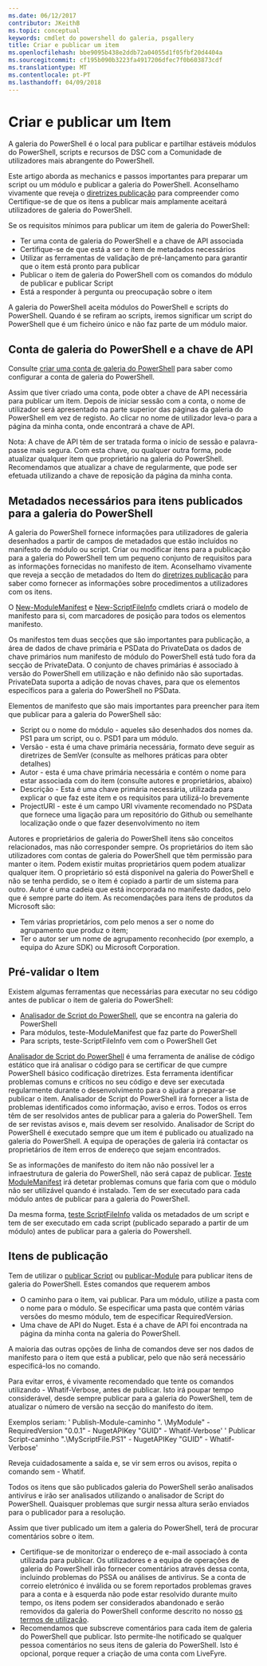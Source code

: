 ```yaml
---
ms.date: 06/12/2017
contributor: JKeithB
ms.topic: conceptual
keywords: cmdlet do powershell do galeria, psgallery
title: Criar e publicar um item
ms.openlocfilehash: bbe9095b438e2ddb72a04055d1f05fbf20d4404a
ms.sourcegitcommit: cf195b090b3223fa4917206dfec7f0b603873cdf
ms.translationtype: MT
ms.contentlocale: pt-PT
ms.lasthandoff: 04/09/2018
---
```

# <a name="creating-and-publishing-an-item"></a>Criar e publicar um Item
A galeria do PowerShell é o local para publicar e partilhar estáveis módulos do PowerShell, scripts e recursos de DSC com a Comunidade de utilizadores mais abrangente do PowerShell.

Este artigo aborda as mechanics e passos importantes para preparar um script ou um módulo e publicar a galeria do PowerShell.
Aconselhamo vivamente que reveja o [diretrizes publicação](https://msdn.microsoft.com/en-us/powershell/gallery/psgallery/psgallery-PublishingGuidelines) para compreender como Certifique-se de que os itens a publicar mais amplamente aceitará utilizadores de galeria do PowerShell.

Se os requisitos mínimos para publicar um item de galeria do PowerShell:

* Ter uma conta de galeria do PowerShell e a chave de API associada
* Certifique-se de que está a ser o item de metadados necessários
* Utilizar as ferramentas de validação de pré-lançamento para garantir que o item está pronto para publicar
* Publicar o item de galeria do PowerShell com os comandos do módulo de publicar e publicar Script
* Está a responder à pergunta ou preocupação sobre o item

A galeria do PowerShell aceita módulos do PowerShell e scripts do PowerShell.
Quando é se refiram ao scripts, iremos significar um script do PowerShell que é um ficheiro único e não faz parte de um módulo maior.

## <a name="powershell-gallery-account-and-api-key"></a>Conta de galeria do PowerShell e a chave de API
Consulte [criar uma conta de galeria do PowerShell](https://msdn.microsoft.com/en-us/powershell/gallery/psgallery/psgallery_creating_an_account) para saber como configurar a conta de galeria do PowerShell.

Assim que tiver criado uma conta, pode obter a chave de API necessária para publicar um item.
Depois de iniciar sessão com a conta, o nome de utilizador será apresentado na parte superior das páginas da galeria do PowerShell em vez de registo.
Ao clicar no nome de utilizador leva-o para a página da minha conta, onde encontrará a chave de API.

Nota: A chave de API têm de ser tratada forma o início de sessão e palavra-passe mais segura.
Com esta chave, ou qualquer outra forma, pode atualizar qualquer item que proprietário na galeria do PowerShell.
Recomendamos que atualizar a chave de regularmente, que pode ser efetuada utilizando a chave de reposição da página da minha conta.

## <a name="required-metadata-for-items-published-to-the-powershell-gallery"></a>Metadados necessários para itens publicados para a galeria do PowerShell

A galeria do PowerShell fornece informações para utilizadores de galeria desenhados a partir de campos de metadados que estão incluídos no manifesto de módulo ou script.
Criar ou modificar itens para a publicação para a galeria do PowerShell tem um pequeno conjunto de requisitos para as informações fornecidas no manifesto de item.
Aconselhamo vivamente que reveja a secção de metadados do Item do [diretrizes publicação](https://msdn.microsoft.com/en-us/powershell/gallery/psgallery/psgallery-PublishingGuidelines) para saber como fornecer as informações sobre procedimentos a utilizadores com os itens.

O [New-ModuleManifest](https://msdn.microsoft.com/en-us/powershell/gallery/psget/module/ModuleManifest-Reference) e [New-ScriptFileInfo](https://msdn.microsoft.com/en-us/powershell/gallery/psget/script/psget_new-scriptfileinfo) cmdlets criará o modelo de manifesto para si, com marcadores de posição para todos os elementos manifesto.

Os manifestos tem duas secções que são importantes para publicação, a área de dados de chave primária e PSData do PrivateData os dados de chave primários num manifesto de módulo do PowerShell está tudo fora da secção de PrivateData.
O conjunto de chaves primárias é associado à versão do PowerShell em utilização e não definido não são suportadas.
PrivateData suporta a adição de novas chaves, para que os elementos específicos para a galeria do PowerShell no PSData.


Elementos de manifesto que são mais importantes para preencher para item que publicar para a galeria do PowerShell são:

* Script ou o nome do módulo - aqueles são desenhados dos nomes da. PS1 para um script, ou o. PSD1 para um módulo.
* Versão - esta é uma chave primária necessária, formato deve seguir as diretrizes de SemVer (consulte as melhores práticas para obter detalhes)
* Autor - esta é uma chave primária necessária e contém o nome para estar associada com do item (consulte autores e proprietários, abaixo)
* Descrição - Esta é uma chave primária necessária, utilizada para explicar o que faz este item e os requisitos para utilizá-lo brevemente
* ProjectURI - este é um campo URI vivamente recomendado no PSData que fornece uma ligação para um repositório do Github ou semelhante localização onde o que fazer desenvolvimento no item

Autores e proprietários de galeria do PowerShell itens são conceitos relacionados, mas não corresponder sempre.
Os proprietários do item são utilizadores com contas de galeria do PowerShell que têm permissão para manter o item. Podem existir muitas proprietários quem podem atualizar qualquer item.
O proprietário só está disponível na galeria do PowerShell e não se tenha perdido, se o item é copiado a partir de um sistema para outro.
Autor é uma cadeia que está incorporada no manifesto dados, pelo que é sempre parte do item.
As recomendações para itens de produtos da Microsoft são:

* Tem várias proprietários, com pelo menos a ser o nome do agrupamento que produz o item;
* Ter o autor ser um nome de agrupamento reconhecido (por exemplo, a equipa do Azure SDK) ou Microsoft Corporation.


## <a name="pre-validate-your-item"></a>Pré-validar o Item

Existem algumas ferramentas que necessárias para executar no seu código antes de publicar o item de galeria do PowerShell:

* [Analisador de Script do PowerShell](https://www.powershellgallery.com/packages/PSScriptAnalyzer/), que se encontra na galeria do PowerShell
* Para módulos, teste-ModuleManifest que faz parte do PowerShell
* Para scripts, teste-ScriptFileInfo vem com o PowerShell Get

[Analisador de Script do PowerShell](https://www.powershellgallery.com/packages/PSScriptAnalyzer/) é uma ferramenta de análise de código estático que irá analisar o código para se certificar de que cumpre PowerShell básico codificação diretrizes. Esta ferramenta identificar problemas comuns e críticos no seu código e deve ser executada regularmente durante o desenvolvimento para o ajudar a preparar-se publicar o item.
Analisador de Script do PowerShell irá fornecer a lista de problemas identificados como informação, aviso e erros.
Todos os erros têm de ser resolvidos antes de publicar para a galeria do PowerShell. Tem de ser revistas avisos e, mais devem ser resolvido.
Analisador de Script do PowerShell é executado sempre que um item é publicado ou atualizado na galeria do PowerShell.
A equipa de operações de galeria irá contactar os proprietários de item erros de endereço que sejam encontrados.

Se as informações de manifesto do item não não possível ler a infraestrutura de galeria do PowerShell, não será capaz de publicar.
[Teste ModuleManifest](https://msdn.microsoft.com/en-us/powershell/reference/5.1/microsoft.powershell.core/test-modulemanifest) irá detetar problemas comuns que faria com que o módulo não ser utilizável quando é instalado. Tem de ser executado para cada módulo antes de publicar para a galeria do PowerShell.

Da mesma forma, [teste ScriptFileInfo](https://msdn.microsoft.com/en-us/powershell/gallery/psget/script/psget_test-scriptfileinfo) valida os metadados de um script e tem de ser executado em cada script (publicado separado a partir de um módulo) antes de publicar para a galeria do Powershell.


## <a name="publishing-items"></a>Itens de publicação

Tem de utilizar o [publicar Script](https://msdn.microsoft.com/en-us/powershell/gallery/psget/script/psget_publish-script) ou [publicar-Module](https://msdn.microsoft.com/en-us/powershell/gallery/psget/module/psget_publish-module) para publicar itens de galeria do PowerShell.
Estes comandos que requerem ambos

* O caminho para o item, vai publicar. Para um módulo, utilize a pasta com o nome para o módulo. Se especificar uma pasta que contém várias versões do mesmo módulo, tem de especificar RequiredVersion.
* Uma chave de API do Nuget. Esta é a chave de API foi encontrada na página da minha conta na galeria do PowerShell.

A maioria das outras opções de linha de comandos deve ser nos dados de manifesto para o item que está a publicar, pelo que não será necessário especificá-los no comando.

Para evitar erros, é vivamente recomendado que tente os comandos utilizando - Whatif-Verbose, antes de publicar.
Isto irá poupar tempo considerável, desde sempre publicar para a galeria do PowerShell, tem de atualizar o número de versão na secção do manifesto do item.

Exemplos seriam: ' Publish-Module-caminho ". \MyModule" - RequiredVersion "0.0.1" - NugetAPIKey "GUID" - Whatif-Verbose' ' Publicar Script-caminho ".\MyScriptFile.PS1" - NugetAPIKey "GUID" - Whatif-Verbose'

Reveja cuidadosamente a saída e, se vir sem erros ou avisos, repita o comando sem - Whatif.

Todos os itens que são publicados galeria do PowerShell serão analisados antivírus e irão ser analisados utilizando o analisador de Script do PowerShell.
Quaisquer problemas que surgir nessa altura serão enviados para o publicador para a resolução.

Assim que tiver publicado um item a galeria do PowerShell, terá de procurar comentários sobre o item.

* Certifique-se de monitorizar o endereço de e-mail associado à conta utilizada para publicar.
Os utilizadores e a equipa de operações de galeria do PowerShell irão fornecer comentários através dessa conta, incluindo problemas do PSSA ou análises de antivírus.
Se a conta de correio eletrónico é inválida ou se forem reportados problemas graves para a conta e à esquerda não pode estar resolvido durante muito tempo, os itens podem ser considerados abandonado e serão removidos da galeria do PowerShell conforme descrito no nosso [os termos de utilização](https://www.powershellgallery.com/policies/Terms).
* Recomendamos que subscreve comentários para cada item de galeria do PowerShell que publicar.
Isto permite-lhe notificado se qualquer pessoa comentários no seus itens de galeria do PowerShell.
Isto é opcional, porque requer a criação de uma conta com LiveFyre.